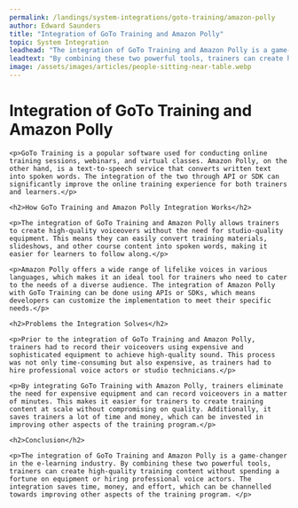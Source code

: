 ```yaml
---
permalink: /landings/system-integrations/goto-training/amazon-polly
author: Edward Saunders
title: "Integration of GoTo Training and Amazon Polly"
topic: System Integration
leadhead: "The integration of GoTo Training and Amazon Polly is a game-changer in the e-learning industry"
leadtext: "By combining these two powerful tools, trainers can create high-quality training content without spending a fortune on equipment or hiring professional voice actors. The integration saves time, money, and effort, which can be channelled towards improving other aspects of the training program."
image: /assets/images/articles/people-sitting-near-table.webp
---
```

<div class="arttext">
	<h1>Integration of GoTo Training and Amazon Polly</h1>

	<p>GoTo Training is a popular software used for conducting online training sessions, webinars, and virtual classes. Amazon Polly, on the other hand, is a text-to-speech service that converts written text into spoken words. The integration of the two through API or SDK can significantly improve the online training experience for both trainers and learners.</p>

	<h2>How GoTo Training and Amazon Polly Integration Works</h2>

	<p>The integration of GoTo Training and Amazon Polly allows trainers to create high-quality voiceovers without the need for studio-quality equipment. This means they can easily convert training materials, slideshows, and other course content into spoken words, making it easier for learners to follow along.</p>

	<p>Amazon Polly offers a wide range of lifelike voices in various languages, which makes it an ideal tool for trainers who need to cater to the needs of a diverse audience. The integration of Amazon Polly with GoTo Training can be done using APIs or SDKs, which means developers can customize the implementation to meet their specific needs.</p>

	<h2>Problems the Integration Solves</h2>

	<p>Prior to the integration of GoTo Training and Amazon Polly, trainers had to record their voiceovers using expensive and sophisticated equipment to achieve high-quality sound. This process was not only time-consuming but also expensive, as trainers had to hire professional voice actors or studio technicians.</p>

	<p>By integrating GoTo Training with Amazon Polly, trainers eliminate the need for expensive equipment and can record voiceovers in a matter of minutes. This makes it easier for trainers to create training content at scale without compromising on quality. Additionally, it saves trainers a lot of time and money, which can be invested in improving other aspects of the training program.</p>

	<h2>Conclusion</h2>

	<p>The integration of GoTo Training and Amazon Polly is a game-changer in the e-learning industry. By combining these two powerful tools, trainers can create high-quality training content without spending a fortune on equipment or hiring professional voice actors. The integration saves time, money, and effort, which can be channelled towards improving other aspects of the training program. </p>

</div>